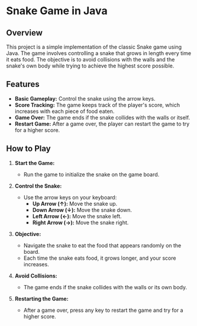 # Snake Game in Java

## Overview
This project is a simple implementation of the classic Snake game using Java. The game involves controlling a snake that grows in length every time it eats food. The objective is to avoid collisions with the walls and the snake's own body while trying to achieve the highest score possible.

## Features
- **Basic Gameplay:** Control the snake using the arrow keys.
- **Score Tracking:** The game keeps track of the player's score, which increases with each piece of food eaten.
- **Game Over:** The game ends if the snake collides with the walls or itself.
- **Restart Game:** After a game over, the player can restart the game to try for a higher score.

## How to Play

1. **Start the Game:**
   - Run the game to initialize the snake on the game board.
   
2. **Control the Snake:**
   - Use the arrow keys on your keyboard:
     - **Up Arrow (↑):** Move the snake up.
     - **Down Arrow (↓):** Move the snake down.
     - **Left Arrow (←):** Move the snake left.
     - **Right Arrow (→):** Move the snake right.

3. **Objective:**
   - Navigate the snake to eat the food that appears randomly on the board.
   - Each time the snake eats food, it grows longer, and your score increases.

4. **Avoid Collisions:**
   - The game ends if the snake collides with the walls or its own body.

5. **Restarting the Game:**
   - After a game over, press any key to restart the game and try for a higher score.
